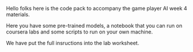 
Hello folks here is the code pack to accompany the game player AI week 4 materials.

Here you have some pre-trained models, a notebook that you can run on coursera labs and some scripts to run on your own machine.

We have put the full insructions into the lab worksheet. 


